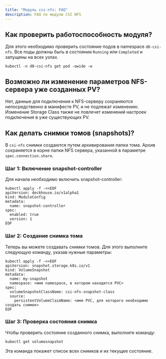 ```yaml
---
title: "Модуль csi-nfs: FAQ"
description: FAQ по модулю CSI NFS
---
```


## Как проверить работоспособность модуля?

Для этого необходимо проверить состояние подов в namespace `d8-csi-nfs`. Все поды должны быть в состоянии `Running` или `Completed` и запущены на всех узлах.

```shell
kubectl -n d8-csi-nfs get pod -owide -w
```

## Возможно ли изменение параметров NFS-сервера уже созданных PV?

Нет, данные для подключения к NFS-серверу сохраняются непосредственно в манифесте PV, и не подлежат изменению. Изменение Storage Class также не повлечет изменений настроек подключения в уже существующих PV.

## Как делать снимки томов (snapshots)?

В `csi-nfs` снимки создаются путем архивирования папки тома. Архив сохраняется в корне папки NFS сервера, указанной в параметре `spec.connection.share`.

### Шаг 1: Включение snapshot-controller

Для начала необходимо включить snapshot-controller:

```shell
kubectl apply -f -<<EOF
apiVersion: deckhouse.io/v1alpha1
kind: ModuleConfig
metadata:
  name: snapshot-controller
spec:
  enabled: true
  version: 1
EOF

```

### Шаг 2: Создание снимка тома

Теперь вы можете создавать снимки томов. Для этого выполните следующую команду, указав нужные параметры:

```shell
kubectl apply -f -<<EOF
apiVersion: snapshot.storage.k8s.io/v1
kind: VolumeSnapshot
metadata:
  name: my-snapshot
  namespace: <имя namespace, в котором находится PVC>
spec:
  volumeSnapshotClassName: csi-nfs-snapshot-class
  source:
    persistentVolumeClaimName: <имя PVC, для которого необходимо создать снимок>
EOF

```

### Шаг 3: Проверка состояния снимка 

Чтобы проверить состояние созданного снимка, выполните команду:

```shell
kubectl get volumesnapshot

```

Эта команда покажет список всех снимков и их текущее состояние.
